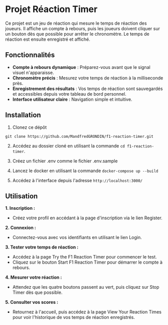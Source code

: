 # Projet Réaction Timer

Ce projet est un jeu de réaction qui mesure le temps de réaction des joueurs. Il affiche un compte à rebours, puis les joueurs doivent cliquer sur un bouton dès que possible pour arrêter le chronomètre. Le temps de réaction est ensuite enregistré et affiché.

## Fonctionnalités

-   **Compte à rebours dynamique** : Préparez-vous avant que le signal visuel n'apparaisse.
-   **Chronomètre précis** : Mesurez votre temps de réaction à la milliseconde près.
-   **Enregistrement des résultats** : Vos temps de réaction sont sauvegardés et accessibles depuis votre tableau de bord personnel.
-   **Interface utilisateur claire** : Navigation simple et intuitive.

## Installation

1. Clonez ce dépôt 
```
git clone https://github.com/MandfredGRONDIN/f1-reaction-timer.git
```
2. Accédez au dossier cloné en utilisant la commande `cd f1-reaction-timer`.

3. Créez un fichier .env comme le fichier .env.sample

4. Lancez le docker en utilisant la commande `docker-compose up --build`

5. Accédez à l'interface depuis l'adresse `http://localhost:3000/`

## Utilisation

**1. Inscription :**

-   Créez votre profil en accédant à la page d'inscription via le lien Register.

**2. Connexion :**

-   Connectez-vous avec vos identifiants en utilisant le lien Login.

**3. Tester votre temps de réaction :**

-   Accédez à la page Try the F1 Reaction Timer pour commencer le test.
-   Cliquez sur le bouton Start F1 Reaction Timer pour démarrer le compte à rebours.

**4. Mesurer votre réaction :**

-   Attendez que les quatre boutons passent au vert, puis cliquez sur Stop Timer dès que possible.

**5. Consulter vos scores :**

-   Retournez à l'accueil, puis accédez à la page View Your Reaction Times pour voir l'historique de vos temps de réaction enregistrés.
